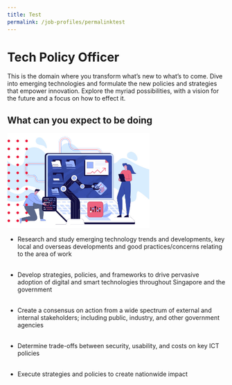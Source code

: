```yaml
---
title: Test
permalink: /job-profiles/permalinktest
---
```

# **Tech Policy Officer**

<p>This is the domain where you transform what’s new to what’s to come. Dive into emerging technologies and formulate the new policies and strategies that empower innovation. Explore the myriad possibilities, with a vision for the future and a focus on how to effect it.</p>

## What can you expect to be doing
	
<div style="width:65%;height:65%;"><img src="images/job-profile-1.jpg"></div>
	
* Research and study emerging technology trends and developments, key local and overseas developments and good practices/concerns relating to the area of work<br><br>

* Develop strategies, policies, and frameworks to drive pervasive adoption of digital and smart technologies throughout Singapore and the government<br><br>

* Create a consensus on action from a wide spectrum of external and internal stakeholders; including public, industry, and other government agencies<br><br>

* Determine trade-offs between security, usability, and costs on key ICT policies<br><br>

* Execute strategies and policies to create nationwide impact<br><br>